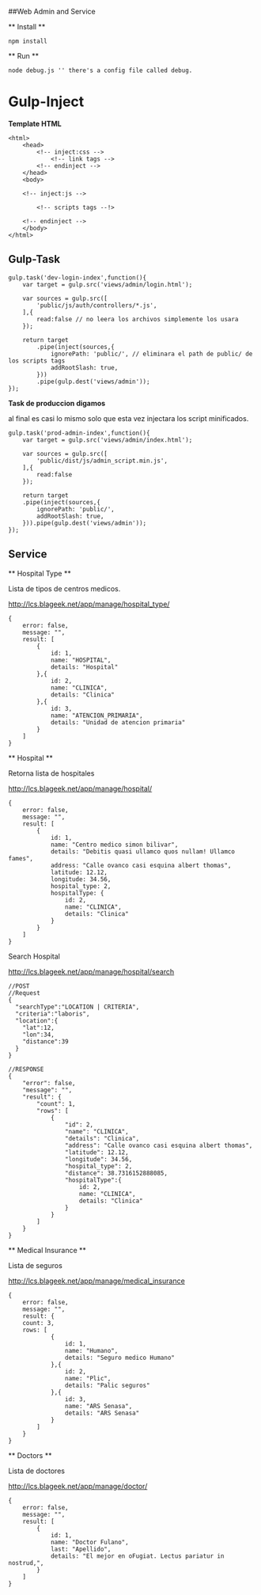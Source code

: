 ##Web Admin and Service

** Install **

    npm install

** Run **

    node debug.js '' there's a config file called debug.


Gulp-Inject
==

**Template HTML**

    <html>
        <head>
            <!-- inject:css -->
                <!-- link tags -->
            <!-- endinject -->
        </head>
        <body>
        
        <!-- inject:js -->
        
            <!-- scripts tags --!>
        
        <!-- endinject -->
        </body>
    </html>
    
Gulp-Task
--
    gulp.task('dev-login-index',function(){
        var target = gulp.src('views/admin/login.html');
    
        var sources = gulp.src([
            'public/js/auth/controllers/*.js',
        ],{
            read:false // no leera los archivos simplemente los usara
        });

        return target
            .pipe(inject(sources,{
                ignorePath: 'public/', // eliminara el path de public/ de los scripts tags
                addRootSlash: true,
            }))
            .pipe(gulp.dest('views/admin'));
    });
    
**Task de produccion digamos**

al final es casi lo mismo solo que esta vez injectara los script minificados.


    gulp.task('prod-admin-index',function(){
        var target = gulp.src('views/admin/index.html');

        var sources = gulp.src([
            'public/dist/js/admin_script.min.js',
        ],{
            read:false
        });

        return target
        .pipe(inject(sources,{
            ignorePath: 'public/',
            addRootSlash: true,
        })).pipe(gulp.dest('views/admin'));
    });



Service
-----

** Hospital Type **

Lista de tipos de centros medicos.

http://lcs.blageek.net/app/manage/hospital_type/

    {
        error: false,
        message: "",
        result: [
            {
                id: 1,
                name: "HOSPITAL",
                details: "Hospital"
            },{
                id: 2,
                name: "CLINICA",
                details: "Clinica"
            },{
                id: 3,
                name: "ATENCION_PRIMARIA",
                details: "Unidad de atencion primaria"
            }
        ]
    }
    
    
** Hospital **

Retorna lista de hospitales

http://lcs.blageek.net/app/manage/hospital/

    {
        error: false,
        message: "",
        result: [
            {
                id: 1,
                name: "Centro medico simon bilivar",
                details: "Debitis quasi ullamco quos nullam! Ullamco fames",
                address: "Calle ovanco casi esquina albert thomas",
                latitude: 12.12,
                longitude: 34.56,
                hospital_type: 2,
                hospitalType: {
                    id: 2,
                    name: "CLINICA",
                    details: "Clinica"
                }
            }
        ]
    }
    
Search Hospital 

http://lcs.blageek.net/app/manage/hospital/search

    //POST
    //Request
    {
      "searchType":"LOCATION | CRITERIA",
      "criteria":"laboris",
      "location":{
        "lat":12,
        "lon":34,
        "distance":39
      }
    }
    
    //RESPONSE 
    {
        "error": false,
        "message": "",
        "result": {
            "count": 1,
            "rows": [
                {
                    "id": 2,
                    "name": "CLINICA",
                    "details": "Clinica",
                    "address": "Calle ovanco casi esquina albert thomas",
                    "latitude": 12.12,
                    "longitude": 34.56,
                    "hospital_type": 2,
                    "distance": 38.7316152888085,
                    "hospitalType":{
                        id: 2,
                        name: "CLINICA",
                        details: "Clinica"
                    }
                }
            ]
        }
    }
    

** Medical Insurance **

Lista de seguros

http://lcs.blageek.net/app/manage/medical_insurance


    {
        error: false,
        message: "",
        result: {
        count: 3,
        rows: [
                {
                    id: 1,
                    name: "Humano",
                    details: "Seguro medico Humano"
                },{
                    id: 2,
                    name: "Plic",
                    details: "Palic seguros"
                },{
                    id: 3,
                    name: "ARS Senasa",
                    details: "ARS Senasa"
                }
            ]
        }
    }
    
** Doctors **

Lista de doctores

http://lcs.blageek.net/app/manage/doctor/

    {
        error: false,
        message: "",
        result: [
            {
                id: 1,
                name: "Doctor Fulano",
                last: "Apellido",
                details: "El mejor en oFugiat. Lectus pariatur in nostrud,",
            }
        ]
    }